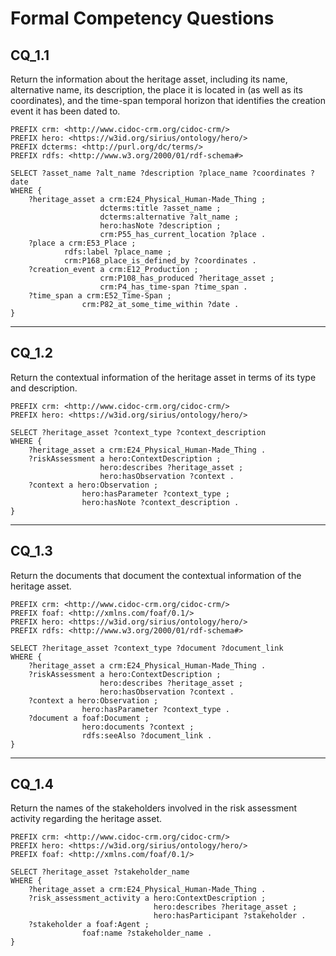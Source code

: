 # Formal Competency Questions
## CQ_1.1
Return the information about the heritage asset, including its name, alternative name, its description, the place it is located in (as well as its coordinates), and the time-span temporal horizon that identifies the creation event it has been dated to.

```SPARQL
PREFIX crm: <http://www.cidoc-crm.org/cidoc-crm/>
PREFIX hero: <https://w3id.org/sirius/ontology/hero/>
PREFIX dcterms: <http://purl.org/dc/terms/>
PREFIX rdfs: <http://www.w3.org/2000/01/rdf-schema#>

SELECT ?asset_name ?alt_name ?description ?place_name ?coordinates ?date
WHERE {
    ?heritage_asset a crm:E24_Physical_Human-Made_Thing ;
                    dcterms:title ?asset_name ;
                    dcterms:alternative ?alt_name ;
                    hero:hasNote ?description ;
                    crm:P55_has_current_location ?place .
    ?place a crm:E53_Place ;
            rdfs:label ?place_name ;
            crm:P168_place_is_defined_by ?coordinates .
    ?creation_event a crm:E12_Production ;
                    crm:P108_has_produced ?heritage_asset ;
                    crm:P4_has_time-span ?time_span .
    ?time_span a crm:E52_Time-Span ;
                crm:P82_at_some_time_within ?date .
}
```

***

## CQ_1.2
Return the contextual information of the heritage asset in terms of its type and description.

```SPARQL
PREFIX crm: <http://www.cidoc-crm.org/cidoc-crm/>
PREFIX hero: <https://w3id.org/sirius/ontology/hero/>

SELECT ?heritage_asset ?context_type ?context_description
WHERE {
    ?heritage_asset a crm:E24_Physical_Human-Made_Thing .
    ?riskAssessment a hero:ContextDescription ;
                    hero:describes ?heritage_asset ;
                    hero:hasObservation ?context .
    ?context a hero:Observation ;
                hero:hasParameter ?context_type ;
                hero:hasNote ?context_description .
}
```

***

## CQ_1.3
Return the documents that document the contextual information of the heritage asset.

```SPARQL
PREFIX crm: <http://www.cidoc-crm.org/cidoc-crm/>
PREFIX foaf: <http://xmlns.com/foaf/0.1/>
PREFIX hero: <https://w3id.org/sirius/ontology/hero/>
PREFIX rdfs: <http://www.w3.org/2000/01/rdf-schema#>

SELECT ?heritage_asset ?context_type ?document ?document_link
WHERE {
    ?heritage_asset a crm:E24_Physical_Human-Made_Thing .
    ?riskAssessment a hero:ContextDescription ;
                    hero:describes ?heritage_asset ;
                    hero:hasObservation ?context .
    ?context a hero:Observation ;
                hero:hasParameter ?context_type .
    ?document a foaf:Document ;
                hero:documents ?context ;
                rdfs:seeAlso ?document_link .
}
```

***

## CQ_1.4
Return the names of the stakeholders involved in the risk assessment activity regarding the heritage asset.

```SPARQL
PREFIX crm: <http://www.cidoc-crm.org/cidoc-crm/>
PREFIX hero: <https://w3id.org/sirius/ontology/hero/>
PREFIX foaf: <http://xmlns.com/foaf/0.1/>

SELECT ?heritage_asset ?stakeholder_name
WHERE {
    ?heritage_asset a crm:E24_Physical_Human-Made_Thing .
    ?risk_assessment_activity a hero:ContextDescription ;
                                hero:describes ?heritage_asset ;
                                hero:hasParticipant ?stakeholder .
    ?stakeholder a foaf:Agent ;
                foaf:name ?stakeholder_name .
}
```